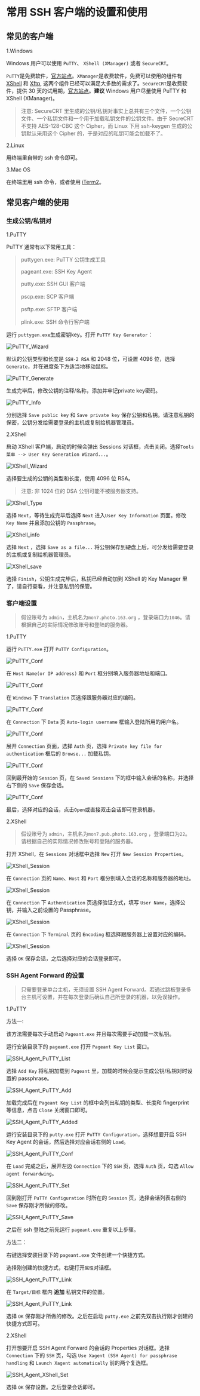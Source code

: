 # 常用 SSH 客户端的设置和使用

## 常见的客户端

1.Windows

Windows 用户可以使用 `PuTTY`、 `XShell (XManager)` 或者 `SecureCRT`。

`PuTTY`是免费软件，[官方站点](http://www.chiark.greenend.org.uk/~sgtatham/putty/download.html)。`XManager`是收费软件，免费可以使用的组件有 [XShell](http://www.netsarang.com/download/free_license.html) 和 [Xftp](http://www.netsarang.com/download/free_license.html), 这两个组件已经可以满足大多数的需求了。`SecureCRT`是收费软件，提供 30 天的试用期，[官方站点](http://www.vandyke.com/products/securecrt/)。**建议** Windows 用户尽量使用 PuTTY 和 XShell (XManager)。

 > 注意: SecureCRT 里生成的公钥/私钥对事实上总共有三个文件，一个公钥文件、一个私钥文件和一个用于加载私钥文件的公钥文件。由于 SecreCRT 不支持 AES-128-CBC 这个 Cipher，而 Linux 下用 ssh-keygen 生成的公钥默认采用这个 Cipher 的，于是对应的私钥可能会加载不了。

2.Linux

 用终端里自带的 ssh 命令即可。

3.Mac OS

 在终端里用 ssh 命令，或者使用 [iTerm2](http://www.iterm2.com/#/section/home)。

## 常见客户端的使用

### 生成公钥/私钥对

1.PuTTY

PuTTY 通常有以下常用工具：

> puttygen.exe: PuTTY 公钥生成工具
>
> pageant.exe: SSH Key Agent
>
> putty.exe: SSH GUI 客户端
>
> pscp.exe: SCP 客户端
>
> psftp.exe: SFTP 客户端
>
> plink.exe: SSH 命令行客户端

运行 `puttygen.exe`生成密钥key。打开 `PuTTY Key Generator`：

  ![PuTTY_Wizard](SSH_Clients/PuTTY_Wizard.png)

默认的公钥类型和长度是 `SSH-2 RSA` 和 2048 位，可设置 4096 位，选择 `Generate`，并在进度条下方适当地移动鼠标。

  ![PuTTY_Generate](SSH_Clients/PuTTY_Generate.png)

生成完毕后，修改公钥的注释/名称，添加并牢记private key密码。

  ![PuTTY_Info](SSH_Clients/PuTTY_Info.png)

分别选择 `Save public key` 和 `Save private key` 保存公钥和私钥。请注意私钥的保密，公钥分发给需要登录的主机或复制给机器管理员。

2.XShell

启动 XShell 客户端，启动的时候会弹出 Sessions 对话框，点击关闭。选择`Tools菜单 --> User Key Generation Wizard...`。

  ![XShell_Wizard](SSH_Clients/XShell_Wizard.png)

选择要生成的公钥的类型和长度，使用 4096 位 RSA。

> 注意: 非 1024 位的 DSA 公钥可能不被服务器支持。

  ![XShell_Type](SSH_Clients/XShell_type.png)

选择 `Next`，等待生成完毕后选择 `Next` 进入`User Key Information` 页面。修改 `Key Name` 并且添加公钥的 `Passphrase`。

  ![XShell_info](SSH_Clients/XShell_info.png)

选择 `Next` ，选择 `Save as a file...` 将公钥保存到硬盘上后，可分发给需要登录的主机或复制给机器管理员。

  ![XShell_save](SSH_Clients/XShell_save.png)

选择 `Finish`，公钥生成完毕后，私钥已经自动加到 XShell 的 Key Manager 里了，请自行查看，并注意私钥的保管。

### 客户端设置

>
> 假设账号为 `admin`，主机名为`mon7.photo.163.org` ，登录端口为`1046`。请根据自己的实际情况修改账号和登陆的服务器。
>

1.PuTTY

运行 `PuTTY.exe` 打开 `PuTTY Configuration`。

  ![PuTTY_Conf](SSH_Clients/PuTTY_Conf.png)

在 `Host Name(or IP address)` 和 `Port` 框分别填入服务器地址和端口。

  ![PuTTY_Conf](SSH_Clients/PuTTY_Conf_Host.png)

在 `Windows` 下 `Translation` 页选择跟服务器对应的编码。

  ![PuTTY_Conf](SSH_Clients/PuTTY_Conf_Encoding.png)

在 `Connection` 下 `Data` 页 `Auto-login username` 框输入登陆所用的用户名。

  ![PuTTY_Conf](SSH_Clients/PuTTY_Conf_Username.png)

展开 `Connection` 页面，选择 `Auth` 页，选择 `Private key file for authentication` 框后的 `Browse...` 加载私钥。

  ![PuTTY_Conf](SSH_Clients/PuTTY_Conf_Auth.png)

回到最开始的 `Session` 页，在 `Saved Sessions` 下的框中输入会话的名称，并选择右下侧的 `Save` 保存会话。

  ![PuTTY_Conf](SSH_Clients/PuTTY_Conf_Save.png)

最后，选择对应的会话，点击`Open`或直接双击会话即可登录机器。

2.XShell

>
> 假设账号为 `admin`，主机名为`mon7.pub.photo.163.org` ，登录端口为`22`。请根据自己的实际情况修改账号和登陆的服务器。
>

打开 XShell，在 `Sessions` 对话框中选择 `New` 打开 `New Session Properties`。

  ![XShell_Session](SSH_Clients/XShell_Session.png)

在 `Connection` 页的 `Name`、`Host` 和 `Port` 框分别填入会话的名称和服务器的地址。

  ![XShell_Session](SSH_Clients/XShell_Session_Host.png)

在 `Connection` 下 `Authentication` 页选择验证方式，填写 `User Name`，选择公钥，并输入之前设置的 Passphrase。

  ![XShell_Session](SSH_Clients/XShell_Session_Auth.png)

在 `Connection` 下 `Terminal` 页的 `Encoding` 框选择跟服务器上设置对应的编码。

  ![XShell_Session](SSH_Clients/XShell_Session_Term.png)

选择 `OK` 保存会话，之后选择对应的会话登录即可。

### SSH Agent Forward 的设置

> 只需要登录单台主机，无须设置 SSH Agent Forward。若通过跳板登录多台主机可设置，并在每次登录后确认自己所登录的机器，以免误操作。

1.PuTTY

方法一:

该方法需要每次手动启动 `Pageant.exe` 并且每次需要手动加载一次私钥。

运行安装目录下的 `pageant.exe` 打开 `Pageant Key List` 窗口。

  ![SSH_Agent_PuTTY_List](SSH_Clients/SSH_Agent_PuTTY_List.png)

选择 `Add Key` 将私钥加载到 `Pageant` 里，加载的时候会提示生成公钥/私钥对时设置的 passphrase。

  ![SSH_Agent_PuTTY_Add](SSH_Clients/SSH_Agent_PuTTY_Add.png)

加载完成后在 `Pageant Key List` 的框中会列出私钥的类型、长度和 fingerprint 等信息，点击 `Close` 关闭窗口即可。

  ![SSH_Agent_PuTTY_Added](SSH_Clients/SSH_Agent_PuTTY_Added.png)

运行安装目录下的 `putty.exe` 打开 `PuTTY Configuration`，选择想要开启 SSH Key Agent 的会话，然后选择对应会话右侧的 `Load`。

  ![SSH_Agent_PuTTY_Conf](SSH_Clients/SSH_Agent_PuTTY_Conf.png)

在 `Load` 完成之后，展开左边 `Connection` 下的 `SSH` 页，选择 `Auth` 页，勾选 `Allow agent forwardwing`。

  ![SSH_Agent_PuTTY_Set](SSH_Clients/SSH_Agent_PuTTY_Set.png)

回到刚打开 `PuTTY Configuration` 时所在的 `Session` 页，选择会话列表右侧的 `Save` 保存刚才所做的修改。

  ![SSH_Agent_PuTTY_Save](SSH_Clients/SSH_Agent_PuTTY_Save.png)

之后在 ssh 登陆之前先运行 `pageant.exe` 重复以上步骤。

方法二：

右键选择安装目录下的 `pageant.exe` 文件创建一个快捷方式。

选择刚创建的快捷方式，右键打开`属性`对话框。

  ![SSH_Agent_PuTTY_Link](SSH_Clients/SSH_Agent_PuTTY_Link.png)

在 `Target/目标` 框内 **追加** 私钥文件的位置。

  ![SSH_Agent_PuTTY_Link](SSH_Clients/SSH_Agent_PuTTY_Link_Set.png)

选择 `OK` 保存刚才所做的修改。之后在启动 `putty.exe` 之前先双击执行刚才创建的快捷方式即可。

2.XShell

打开想要开启 SSH Agent Forward 的会话的 Properties 对话框。选择 `Connection` 下的 `SSH` 页，勾选 `Use Xagent (SSH Agent) for passphrase handling` 和 `Launch Xagent automatically` 前的两个复选框。

  ![SSH_Agent_XShell_Set](SSH_Clients/SSH_Agent_XShell_Set.png)

选择 `OK` 保存设置。之后登录会话即可。
